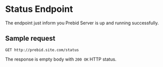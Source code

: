 # Status Endpoint

The endpoint just inform you Prebid Server is up and running successfully.

## Sample request

`GET http://prebid.site.com/status`

The response is empty body with `200 OK` HTTP status.
